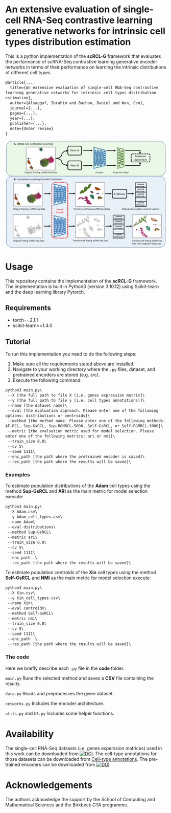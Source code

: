 # An extensive evaluation of single-cell RNA-Seq contrastive learning generative networks for intrinsic cell types distribution estimation
This is a python implementation of the **scRCL-G** framework that evaluates the performance of scRNA-Seq contrastive learning generative encoder networks in terms of their performance on learning the intrinsic distributions of different cell types.
```
@article{...,
  title={An extensive evaluation of single-cell RNA-Seq contrastive learning generative networks for intrinsic cell types distribution estimation},
  author={Alsaggaf, Ibrahim and Buchan, Daniel and Wan, Cen},
  journal={...},
  pages={...},
  year={...},
  publisher={...},
  note={Under review}
}
```

<p align="center">
  <img src="images/Flowchart.png" width="700" title="scRCL-G flow-chart">
</p>


# Usage
This repository contains the implementation of the **scRCL-G** framework. The implementation is built in Python3 (version 3.10.12) using Scikit-learn and the deep learning library Pytorch. 

## Requirements
- torch==2.1.1
- scikit-learn==1.4.0

## Tutorial
To run this implementation you need to do the following steps:
1. Make sure all the requirements stated above are installed.
2. Navigate to your working directory where the `.py` files, dataset, and pretrained encoders are stored (e.g. src).
3. Execute the following command:

```
python3 main.py\
 --X [the full path to file X (i.e. genes expression matrix]\
 --y [the full path to file y (i.e. cell types annotations)]\
 --name [the dataset name]\
 --eval [the evaluation approach. Please enter one of the following options: distributions or centroids]\
 --method [the method name. Please enter one of the following methods: AF-RCL, Sup-GsRCL, Sup-RGMRCL-5000, Self-GsRCL, or Self-RGMRCL-3000]\
 --metric [the evaluation metric used for model selection. Please enter one of the following metrics: ari or nmi]\
 --train_size 0.8\
 --cv 5\
 --seed 1111\
 --enc_path [the path where the pretrained encoder is saved]\
 --res_path [the path where the results will be saved]\
```

### Examples
To estimate population distributions of the **Adam** cell types using the method **Sup-GsRCL** and **ARI** as the main metric for model selection execute:
```
python3 main.py\
 --X Adam.csv\
 --y Adam_cell_types.csv\
 --name Adam\
 --eval distributions\
 --method Sup-GsRCL\
 --metric ari\
 --train_size 0.8\
 --cv 5\
 --seed 1111\
 --enc_path .\
 --res_path [the path where the results will be saved]\
```

To estimate population centroids of the **Xin** cell types using the method **Self-GsRCL** and **NMI** as the main metric for model selection execute:
```
python3 main.py\
 --X Xin.csv\
 --y Xin_cell_types.csv\
 --name Xin\
 --eval centroids\
 --method Self-GsRCL\
 --metric nmi\
 --train_size 0.8\
 --cv 5\
 --seed 1111\
 --enc_path .\
 --res_path [the path where the results will be saved]\
```

### The code
Here we briefly describe each `.py` file in the **code** folder.

`main.py` Runs the selected method and saves a **CSV** file containing the results.

`data.py` Reads and preprocesses the given dataset.

`networks.py` Includes the encoder architecture.

`utils.py` and `h5.py` Includes some helper functions.

# Availability
The single-cell RNA-Seq datasets (i.e. genes experssion matrices) used in this work can be downloaded from [![DOI](https://zenodo.org/badge/DOI/10.5281/zenodo.8087611.svg)](https://doi.org/10.5281/zenodo.8087611). The cell-type annotations for those datasets can be downloaded from [Cell-type annotations](https://github.com/ibrahimsaggaf/AFRCL/tree/main/Cell-type%20annotations). The pre-trained encoders can be downloaded from [![DOI](https://zenodo.org/badge/DOI/10.5281/zenodo.15121502.svg)](https://doi.org/10.5281/zenodo.15121502)

# Acknowledgements
The authors acknowledge the support by the School of Computing and Mathematical Sciences and the Birkbeck GTA programme.

